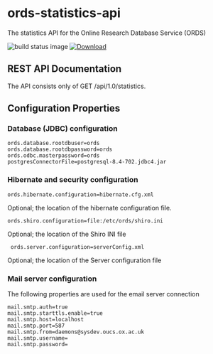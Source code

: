 # ords-statistics-api

The statistics API for the Online Research Database Service (ORDS)

![build status image](https://travis-ci.org/ox-it/ords-statistics-api.svg?branch=master) [![Download](https://api.bintray.com/packages/scottbw/ords/ords-statistics-api/images/download.svg) ](https://bintray.com/scottbw/ords/ords-statistics-api/_latestVersion)

## REST API Documentation

The API consists only of GET /api/1.0/statistics.

## Configuration Properties

### Database (JDBC) configuration

    ords.database.rootdbuser=ords
    ords.database.rootdbpassword=ords
    ords.odbc.masterpassword=ords
    postgresConnectorFile=postgresql-8.4-702.jdbc4.jar

### Hibernate  and security configuration

    ords.hibernate.configuration=hibernate.cfg.xml

Optional; the location of the hibernate configuration file.

    ords.shiro.configuration=file:/etc/ords/shiro.ini

Optional; the location of the Shiro INI file

     ords.server.configuration=serverConfig.xml

Optional; the location of the Server configuration file

### Mail server configuration

The following properties are used for the email server connection

    mail.smtp.auth=true
    mail.smtp.starttls.enable=true
    mail.smtp.host=localhost
    mail.smtp.port=587
    mail.smtp.from=daemons@sysdev.oucs.ox.ac.uk
    mail.smtp.username=
    mail.smtp.password=
